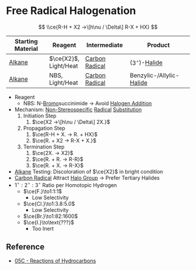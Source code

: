 # Free Radical Halogenation

$$
\\ce{R-H + X2 ->\[h\nu / \Delta\] R-X + HX}
$$

|Starting Material|Reagent|Intermediate|Product|
|-----------------|-------|------------|-------|
|[Alkane](../../Functional%20Group/Alkyl%20Group.md)|$\ce{X2}$,<br>Light/Heat|[Carbon Radical](../Reaction%20Component/Carbon%20Radical.md)|($3^{\circ}$)-[Halide](../../Functional%20Group/Halo%20Group.md)|
|[Alkane](../../Functional%20Group/Alkyl%20Group.md)|NBS,<br>Light/Heat|[Carbon Radical](../Reaction%20Component/Carbon%20Radical.md)|Benzylic-/Allylic-[Halide](../../Functional%20Group/Halo%20Group.md)|

* Reagent
  * NBS: N-[Bromo](../../Functional%20Group/Halo%20Group.md)succinimide → Avoid [Halogen Addition](Halogen%20Addition.md)
* Mechanism: [Non-Stereospecific](../Classification%20of%20Organic%20Reaction/Substitution%20Reaction.md#non-stereospecific) [Radical](../Reaction%20Component/Free%20Radical.md) [Substitution](../Classification%20of%20Organic%20Reaction/Substitution%20Reaction.md)
  1. Initiation Step
     1. $\ce{X2 ->\[h\nu / \Delta\] 2X.}$
  1. Propagation Step
     1. $\ce{R-H + X. -> R. + HX}$
     1. $\ce{R. + X2 -> R-X + X.}$
  1. Termination Step
     1. $\ce{2X. -> X2}$
     1. $\ce{R. + R. -> R-R}$
     1. $\ce{R. + X. -> R-X}$
* [Alkane](../../Functional%20Group/Alkyl%20Group.md) Testing: Discoloration of $\ce{X2}$ in bright condition
* [Carbon Radical](../Reaction%20Component/Carbon%20Radical.md) Attract [Halo Group](../../Functional%20Group/Halo%20Group.md) → Prefer Tertiary Halides
* $1^{\circ}:2^{\circ}:3^{\circ}$ Ratio per Homotopic Hydrogen
  * $\ce{F.}\to1:1:1$
    * Low Selectivity
  * $\ce{Cl.}\to1:3.8:5.0$
    * Low Selectivity
  * $\ce{Br.}\to1:82:1600$
  * $\ce{I.}\to\text{???}$
    * Too Inert

## Reference

* [05C - Reactions of Hydrocarbons](../../../../../00%20-%20Summary/SCCH134%20-%20Organic%20Chemistry%20for%20Medical%20Science/05C%20-%20Reactions%20of%20Hydrocarbons.md)
